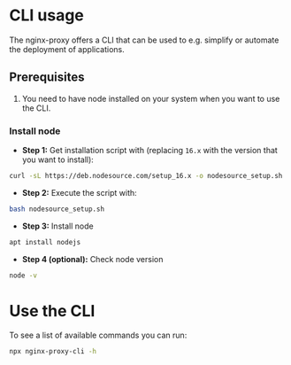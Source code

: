 # CLI usage

The nginx-proxy offers a CLI that can be used to e.g. simplify or automate the deployment of applications.

## Prerequisites

1. You need to have node installed on your system when you want to use the CLI.

### Install node

- **Step 1:** Get installation script with (replacing `16.x` with the version that you want to install):

```bash
curl -sL https://deb.nodesource.com/setup_16.x -o nodesource_setup.sh
```

- **Step 2:** Execute the script with:

```bash
bash nodesource_setup.sh
```

- **Step 3:** Install node

```bash
apt install nodejs
```

- **Step 4 (optional):** Check node version

```bash
node -v
```

# Use the CLI

To see a list of available commands you can run:

```bash
npx nginx-proxy-cli -h
```
